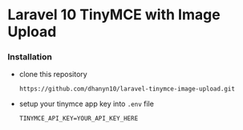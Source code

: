# Laravel 10 TinyMCE with Image Upload

### Installation
- clone this repository
    ```
    https://github.com/dhanyn10/laravel-tinymce-image-upload.git
    ```
- setup your tinymce app key into `.env` file
    ```
    TINYMCE_API_KEY=YOUR_API_KEY_HERE
    ```